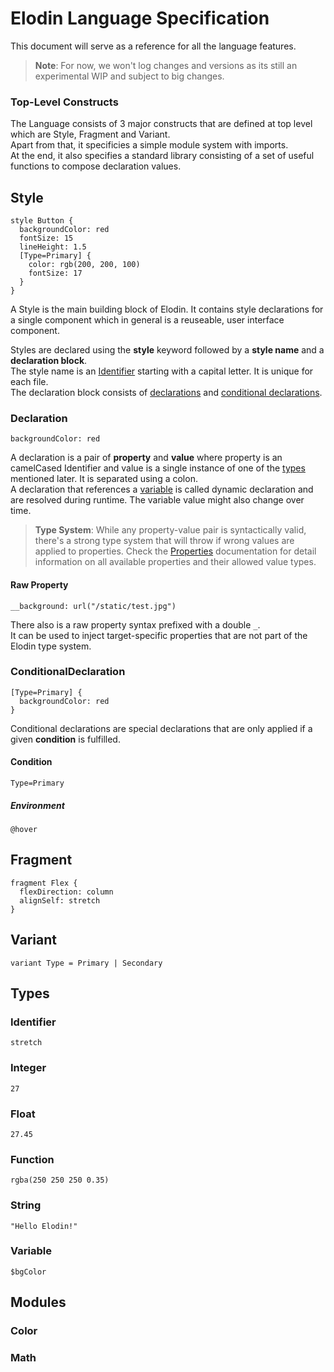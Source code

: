 # Elodin Language Specification

This document will serve as a reference for all the language features.

> **Note**: For now, we won't log changes and versions as its still an experimental WIP and subject to big changes.

### Top-Level Constructs

The Language consists of 3 major constructs that are defined at top level which are Style, Fragment and Variant.  
Apart from that, it specificies a simple module system with imports.<br>
At the end, it also specifies a standard library consisting of a set of useful functions to compose declaration values.

## Style

```elodin
style Button {
  backgroundColor: red
  fontSize: 15
  lineHeight: 1.5
  [Type=Primary] {
    color: rgb(200, 200, 100)
    fontSize: 17
  }
}
```

A Style is the main building block of Elodin. It contains style declarations for a single component which in general is a reuseable, user interface component.

Styles are declared using the **style** keyword followed by a **style name** and a **declaration block**.  
The style name is an [Identifier](#identifier) starting with a capital letter. It is unique for each file.  
The declaration block consists of [declarations](#declaration) and [conditional declarations](#conditionaldeclaration).

### Declaration

```elodin
backgroundColor: red
```

A declaration is a pair of **property** and **value** where property is an camelCased Identifier and value is a single instance of one of the [types](#types) mentioned later. It is separated using a colon.  
A declaration that references a [variable](#variable) is called dynamic declaration and are resolved during runtime. The variable value might also change over time.

> **Type System**: While any property-value pair is syntactically valid, there's a strong type system that will throw if wrong values are applied to properties. Check the [Properties]() documentation for detail information on all available properties and their allowed value types.

#### Raw Property

```elodin
__background: url("/static/test.jpg")
```

There also is a raw property syntax prefixed with a double `_`.  
It can be used to inject target-specific properties that are not part of the Elodin type system.

### ConditionalDeclaration

```elodin
[Type=Primary] {
  backgroundColor: red
}
```

Conditional declarations are special declarations that are only applied if a given **condition** is fulfilled.

#### Condition

```elodin
Type=Primary
```

##### Environment

```elodin
@hover
```

## Fragment

```elodin
fragment Flex {
  flexDirection: column
  alignSelf: stretch
}
```

## Variant

```elodin
variant Type = Primary | Secondary
```

## Types

### Identifier

```elodin
stretch
```

### Integer

```elodin
27
```

### Float

```elodin
27.45
```

### Function

```elodin
rgba(250 250 250 0.35)
```

### String

```elodin
"Hello Elodin!"
```

### Variable

```elodin
$bgColor
```

## Modules

### Color

### Math
